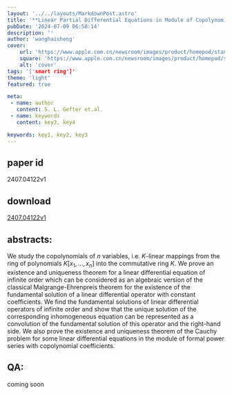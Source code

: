 ```yaml
---
layout: '../../layouts/MarkdownPost.astro'
title: '**Linear Partial Differential Equations in Module of Copolynomials of Several Variables over a Commutative Ring**'
pubDate: '2024-07-09 06:58:14'
description: ''
author: 'wanghaisheng'
cover:
    url: 'https://www.apple.com.cn/newsroom/images/product/homepod/standard/Apple-HomePod-hero-230118_big.jpg.large_2x.jpg'
    square: 'https://www.apple.com.cn/newsroom/images/product/homepod/standard/Apple-HomePod-hero-230118_big.jpg.large_2x.jpg'
    alt: 'cover'
tags: '['smart ring']' 
theme: 'light'
featured: true

meta:
 - name: author
   content: S. L. Gefter et.al.
 - name: keywords
   content: key3, key4

keywords: key1, key2, key3
---
```


## paper id
2407.04122v1
## download
[2407.04122v1](http://arxiv.org/abs/2407.04122v1)
## abstracts:
We study the copolynomials of $n$ variables, i.e. $K$-linear mappings from the ring of polynomials $K[x_1,...,x_n]$ into the commutative ring $K$.   We prove an existence and uniqueness theorem for a linear differential equation of infinite order which can be considered as an algebraic version of the classical Malgrange-Ehrenpreis theorem for the existence of the fundamental solution of a linear differential operator with constant coefficients. We find the fundamental solutions of linear differential operators of infinite order and show that the unique solution of the corresponding inhomogeneous equation can be represented as a convolution of the fundamental solution of this operator and the right-hand side. We also prove the existence and uniqueness theorem of the Cauchy problem for some linear differential equations in the module of formal power series with copolynomial coefficients.
## QA:
coming soon
